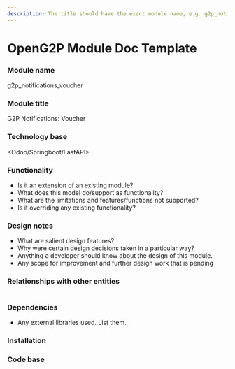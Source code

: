 ```yaml
---
description: The title should have the exact module name, e.g. g2p_notifications_voucher
---
```


# OpenG2P Module Doc Template

### Module name

g2p\_notifications\_voucher

### Module title

G2P Notifications: Voucher

### Technology base

\<Odoo/Springboot/FastAPI>

### Functionality

* Is it an extension of an existing module?
* What does this model do/support as functionality?
* What are the limitations and features/functions not supported?
* Is it overriding any existing functionality?

### Design notes

* What are salient design features?
* Why were certain design decisions taken in a particular way?
* Anything a developer should know about the design of this module.
* Any scope for improvement and further design work that is pending

### Relationships with other entities



```mermaid
```

### Dependencies

* Any external libraries used. List them.

### Installation

### Code base
